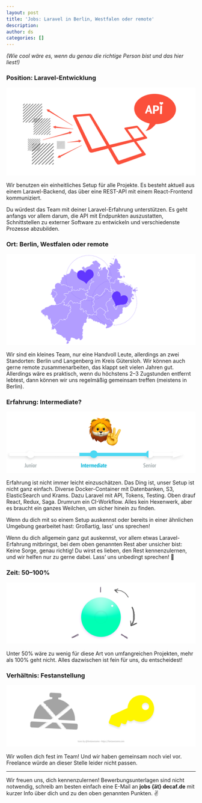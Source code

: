 ```yaml
---
layout: post
title: 'Jobs: Laravel in Berlin, Westfalen oder remote'
description:
author: ds
categories: []
---
```


_(Wie cool wäre es, wenn du genau die richtige Person bist und das hier liest!)_

### Position: Laravel-Entwicklung

<img src="/content/images/2019/02/laravel_01.png" alt="Laravel & API & externe Dienste" style="outline: 0;">

Wir benutzen ein einheitliches Setup für alle Projekte. Es besteht aktuell aus einem Laravel-Backend, das über eine REST-API mit einem React-Frontend kommuniziert.

Du würdest das Team mit deiner Laravel-Erfahrung unterstützen. Es geht anfangs vor allem darum, die API mit Endpunkten auszustatten, Schnittstellen zu externer Software zu entwickeln und verschiedenste Prozesse abzubilden.

### Ort: Berlin, Westfalen oder remote

<img src="/content/images/2019/02/laravel_02.png" alt="Westfalen, Berlin, 2 bis 3 Zugstunden so what!" style="outline: 0;">

Wir sind ein kleines Team, nur eine Handvoll Leute, allerdings an zwei Standorten: Berlin und Langenberg im Kreis Gütersloh. Wir können auch gerne remote zusammenarbeiten, das klappt seit vielen Jahren gut. Allerdings wäre es praktisch, wenn du höchstens 2–3 Zugstunden entfernt lebtest, dann können wir uns regelmäßig gemeinsam treffen (meistens in Berlin).

### Erfahrung: Intermediate?

<img src="/content/images/2019/02/laravel_03.png" alt="Intermediate?" style="outline: 0;">

Erfahrung ist nicht immer leicht einzuschätzen. Das Ding ist, unser Setup ist nicht ganz einfach. Diverse Docker-Container mit Datenbanken, S3, ElasticSearch und Krams. Dazu Laravel mit API, Tokens, Testing. Oben drauf React, Redux, Saga. Drumrum ein CI-Workflow. Alles kein Hexenwerk, aber es braucht ein ganzes Weilchen, um sicher hinein zu finden.

Wenn du dich mit so einem Setup auskennst oder bereits in einer ähnlichen Umgebung gearbeitet hast: Großartig, lass’ uns sprechen!

Wenn du dich allgemein ganz gut auskennst, vor allem etwas Laravel-Erfahrung mitbringst, bei dem oben genannten Rest aber unsicher bist: Keine Sorge, genau richtig! Du wirst es lieben, den Rest kennenzulernen, und wir helfen nur zu gerne dabei. Lass’ uns unbedingt sprechen! 🤙

### Zeit: 50–100%

<img src="/content/images/2019/02/laravel_04.png" alt="50–100%" style="outline: 0;">

Unter 50% wäre zu wenig für diese Art von umfangreichen Projekten, mehr als 100% geht nicht. Alles dazwischen ist fein für uns, du entscheidest!

### Verhältnis: Festanstellung

<img src="/content/images/2019/02/laravel_05.png" alt="Festanstellung" style="outline: 0;">

Wir wollen dich fest im Team! Und wir haben gemeinsam noch viel vor. Freelance würde an dieser Stelle leider nicht passen.

---

Wir freuen uns, dich kennenzulernen! Bewerbungsunterlagen sind nicht notwendig, schreib am besten einfach eine E-Mail an __jobs {ät} decaf.de__ mit kurzer Info über dich und zu den oben genannten Punkten. ✌️
